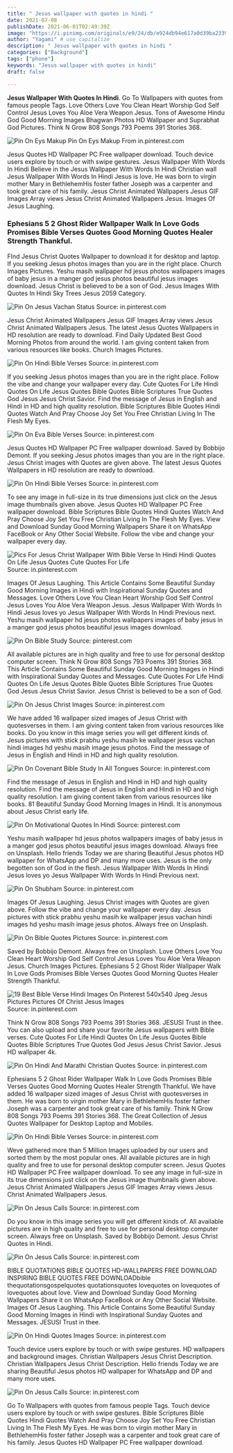 ```yaml
---
title: " Jesus wallpaper with quotes in hindi "
date: 2021-07-08
publishDate: 2021-06-01T02:49:39Z
image: "https://i.pinimg.com/originals/e9/24/db/e924db94e617a0d39ba2339a3d70d6ae.jpg"
author: "Yagami" # use capitalize
description: " Jesus wallpaper with quotes in hindi "
categories: ["Background"]
tags: ["phone"]
keywords: "Jesus wallpaper with quotes in hindi"
draft: false

---
```



**Jesus Wallpaper With Quotes In Hindi**. Go To Wallpapers with quotes from famous people Tags. Love Others Love You Clean Heart Worship God Self Control Jesus Loves You Aloe Vera Weapon Jesus. Tons of Awesome Hindu God Good Morning Images Bhagwan Photos HD Wallpaper and Suprabhat God Pictures. Think N Grow 808 Songs 793 Poems 391 Stories 368.

![Pin On Eys Makup](https://i.pinimg.com/originals/14/05/46/1405465cb9937d904d629a3ce6fd1abc.jpg "Pin On Eys Makup")
Pin On Eys Makup From in.pinterest.com


Jesus Quotes HD Wallpaper PC Free wallpaper download. Touch device users explore by touch or with swipe gestures. Jesus Wallpaper With Words In Hindi Believe in the Jesus Wallpaper With Words In Hindi Christian wall Jesus Wallpaper With Words In Hindi Jesus is love. He was born to virgin mother Mary in BethlehemHis foster father Joseph was a carpenter and took great care of his family. Jesus Christ Animated Wallpapers Jesus GIF Images Array views Jesus Christ Animated Wallpapers Jesus. Images Of Jesus Laughing.

### Ephesians 5 2 Ghost Rider Wallpaper Walk In Love Gods Promises Bible Verses Quotes Good Morning Quotes Healer Strength Thankful.

FInd Jesus Christ Quotes Wallpaper to download it for desktop and laptop. If you seeking Jesus photos images than you are in the right place. Church Images Pictures. Yeshu masih wallpaper hd jesus photos wallpapers images of baby jesus in a manger god jesus photos beautiful jesus images download. Jesus Christ is believed to be a son of God. Jesus Images With Quotes In Hindi Sky Trees Jesus 2059 Category.


![Pin On Jesus Vachan Status](https://i.pinimg.com/originals/27/ea/d3/27ead372fcab86113267a3af9dc78afe.jpg "Pin On Jesus Vachan Status")
Source: in.pinterest.com

Jesus Christ Animated Wallpapers Jesus GIF Images Array views Jesus Christ Animated Wallpapers Jesus. The latest Jesus Quotes Wallpapers in HD resolution are ready to download. Find Daily Updated Best Good Morning Photos from around the world. I am giving content taken from various resources like books. Church Images Pictures.

![Pin On Hindi Bible Verses](https://i.pinimg.com/originals/fe/07/d7/fe07d72d1bb10464ef44445e26aca08a.jpg "Pin On Hindi Bible Verses")
Source: in.pinterest.com

If you seeking Jesus photos images than you are in the right place. Follow the vibe and change your wallpaper every day. Cute Quotes For Life Hindi Quotes On Life Jesus Quotes Bible Quotes Bible Scriptures True Quotes God Jesus Jesus Christ Savior. Find the message of Jesus in English and Hindi in HD and high quality resolution. Bible Scriptures Bible Quotes Hindi Quotes Watch And Pray Choose Joy Set You Free Christian Living In The Flesh My Eyes.

![Pin On Eva Bible Verses](https://i.pinimg.com/originals/96/e4/88/96e4883b997183da0e43941a5a2a7a2d.jpg "Pin On Eva Bible Verses")
Source: in.pinterest.com

Jesus Quotes HD Wallpaper PC Free wallpaper download. Saved by Bobbijo Demont. If you seeking Jesus photos images than you are in the right place. Jesus Christ images with Quotes are given above. The latest Jesus Quotes Wallpapers in HD resolution are ready to download.

![Pin On Hindi Bible Verses](https://i.pinimg.com/originals/db/8a/00/db8a00b68f53ad857312f4aa3aabeb23.jpg "Pin On Hindi Bible Verses")
Source: in.pinterest.com

To see any image in full-size in its true dimensions just click on the Jesus image thumbnails given above. Jesus Quotes HD Wallpaper PC Free wallpaper download. Bible Scriptures Bible Quotes Hindi Quotes Watch And Pray Choose Joy Set You Free Christian Living In The Flesh My Eyes. View and Download Sunday Good Morning Wallpapers Share it on WhatsApp FaceBook or Any Other Social Website. Follow the vibe and change your wallpaper every day.

![Pics For Jesus Christ Wallpaper With Bible Verse In Hindi Hindi Quotes On Life Jesus Quotes Cute Quotes For Life](https://i.pinimg.com/originals/84/94/85/84948582c3f399489365c2dbb886ca36.jpg "Pics For Jesus Christ Wallpaper With Bible Verse In Hindi Hindi Quotes On Life Jesus Quotes Cute Quotes For Life")
Source: in.pinterest.com

Images Of Jesus Laughing. This Article Contains Some Beautiful Sunday Good Morning Images in Hindi with Inspirational Sunday Quotes and Messages. Love Others Love You Clean Heart Worship God Self Control Jesus Loves You Aloe Vera Weapon Jesus. Jesus Wallpaper With Words In Hindi Jesus loves yo Jesus Wallpaper With Words In Hindi Previous next. Yeshu masih wallpaper hd jesus photos wallpapers images of baby jesus in a manger god jesus photos beautiful jesus images download.

![Pin On Bible Study](https://i.pinimg.com/originals/64/7e/3f/647e3f112a7907c2a95385cac771ab1f.jpg "Pin On Bible Study")
Source: pinterest.com

All available pictures are in high quality and free to use for personal desktop computer screen. Think N Grow 808 Songs 793 Poems 391 Stories 368. This Article Contains Some Beautiful Sunday Good Morning Images in Hindi with Inspirational Sunday Quotes and Messages. Cute Quotes For Life Hindi Quotes On Life Jesus Quotes Bible Quotes Bible Scriptures True Quotes God Jesus Jesus Christ Savior. Jesus Christ is believed to be a son of God.

![Pin On Jesus Christ Images](https://i.pinimg.com/originals/f4/8e/11/f48e11c38bb3b83167ce2a1ecea19a36.jpg "Pin On Jesus Christ Images")
Source: in.pinterest.com

We have added 16 wallpaper sized images of Jesus Christ with quotesverses in them. I am giving content taken from various resources like books. Do you know in this image series you will get different kinds of. Jesus pictures with stick prabhu yeshu masih ke wallpaper jesus vachan hindi images hd yeshu masih image jesus photos. Find the message of Jesus in English and Hindi in HD and high quality resolution.

![Pin On Covenant Bible Study In All Tongues](https://i.pinimg.com/originals/35/98/4d/35984d5f0a39837c9cbb9b11717a4e81.jpg "Pin On Covenant Bible Study In All Tongues")
Source: in.pinterest.com

Find the message of Jesus in English and Hindi in HD and high quality resolution. Find the message of Jesus in English and Hindi in HD and high quality resolution. I am giving content taken from various resources like books. 81 Beautiful Sunday Good Morning Images in Hindi. It is anonymous about Jesus Christ early life.

![Pin On Motivational Quotes In Hindi](https://i.pinimg.com/564x/4b/49/36/4b49363b0e15c884ae26d8fb1cc3fb69.jpg "Pin On Motivational Quotes In Hindi")
Source: pinterest.com

Yeshu masih wallpaper hd jesus photos wallpapers images of baby jesus in a manger god jesus photos beautiful jesus images download. Always free on Unsplash. Hello friends Today we are sharing Beautiful Jesus photos HD wallpaper for WhatsApp and DP and many more uses. Jesus is the only begotten son of God in the flesh. Jesus Wallpaper With Words In Hindi Jesus loves yo Jesus Wallpaper With Words In Hindi Previous next.

![Pin On Shubham](https://i.pinimg.com/736x/c7/bf/c8/c7bfc86d1ed597f6f52c05115c0e7c84.jpg "Pin On Shubham")
Source: in.pinterest.com

Images Of Jesus Laughing. Jesus Christ images with Quotes are given above. Follow the vibe and change your wallpaper every day. Jesus pictures with stick prabhu yeshu masih ke wallpaper jesus vachan hindi images hd yeshu masih image jesus photos. Always free on Unsplash.

![Pin On Bible Quotes Pictures](https://i.pinimg.com/originals/e7/6a/7e/e76a7e8c256fe9093ccb0dbce9c4d5ec.png "Pin On Bible Quotes Pictures")
Source: in.pinterest.com

Saved by Bobbijo Demont. Always free on Unsplash. Love Others Love You Clean Heart Worship God Self Control Jesus Loves You Aloe Vera Weapon Jesus. Church Images Pictures. Ephesians 5 2 Ghost Rider Wallpaper Walk In Love Gods Promises Bible Verses Quotes Good Morning Quotes Healer Strength Thankful.

![19 Best Bible Verse Hindi Images On Pinterest 540x540 Jpeg Jesus Pictures Pictures Of Christ Jesus Images](https://i.pinimg.com/originals/88/29/3c/88293c10c05de35295b245dd6c4a29ea.jpg "19 Best Bible Verse Hindi Images On Pinterest 540x540 Jpeg Jesus Pictures Pictures Of Christ Jesus Images")
Source: in.pinterest.com

Think N Grow 808 Songs 793 Poems 391 Stories 368. JESUSI Trust in thee. You can also upload and share your favorite Jesus wallpapers with Bible verses. Cute Quotes For Life Hindi Quotes On Life Jesus Quotes Bible Quotes Bible Scriptures True Quotes God Jesus Jesus Christ Savior. Jesus HD wallpaper 4k.

![Pin On Hindi And Marathi Christian Quotes](https://i.pinimg.com/736x/e5/2b/9b/e52b9b8a31ed05e7d34266eeabcb646e.jpg "Pin On Hindi And Marathi Christian Quotes")
Source: in.pinterest.com

Ephesians 5 2 Ghost Rider Wallpaper Walk In Love Gods Promises Bible Verses Quotes Good Morning Quotes Healer Strength Thankful. We have added 16 wallpaper sized images of Jesus Christ with quotesverses in them. He was born to virgin mother Mary in BethlehemHis foster father Joseph was a carpenter and took great care of his family. Think N Grow 808 Songs 793 Poems 391 Stories 368. The Great Collection of Jesus Quotes Wallpaper for Desktop Laptop and Mobiles.

![Pin On Hindi Bible Verses](https://i.pinimg.com/originals/9e/fb/cd/9efbcd2f3766ddf9e59d1362f6971aa3.jpg "Pin On Hindi Bible Verses")
Source: in.pinterest.com

Weve gathered more than 5 Million Images uploaded by our users and sorted them by the most popular ones. All available pictures are in high quality and free to use for personal desktop computer screen. Jesus Quotes HD Wallpaper PC Free wallpaper download. To see any image in full-size in its true dimensions just click on the Jesus image thumbnails given above. Jesus Christ Animated Wallpapers Jesus GIF Images Array views Jesus Christ Animated Wallpapers Jesus.

![Pin On Jesus Calls](https://i.pinimg.com/originals/79/9c/48/799c48950f7f91935416f0a70ef2e895.jpg "Pin On Jesus Calls")
Source: in.pinterest.com

Do you know in this image series you will get different kinds of. All available pictures are in high quality and free to use for personal desktop computer screen. Always free on Unsplash. Saved by Bobbijo Demont. Jesus Christ Quotes in Hindi.

![Pin On Jesus Calls](https://i.pinimg.com/originals/77/af/46/77af46e66db1ee3ef574e1e8cbd89acc.jpg "Pin On Jesus Calls")
Source: in.pinterest.com

BIBLE QUOTATIONS BIBLE QUOTES HD-WALLPAPERS FREE DOWNLOAD INSPIRING BIBLE QUOTES FREE DOWNLOADbible thequotationsgospelquotes quotationsquotes lovequotes on lovequotes of lovequotes about love. View and Download Sunday Good Morning Wallpapers Share it on WhatsApp FaceBook or Any Other Social Website. Images Of Jesus Laughing. This Article Contains Some Beautiful Sunday Good Morning Images in Hindi with Inspirational Sunday Quotes and Messages. JESUSI Trust in thee.

![Pin On Hindi Quotes Images](https://i.pinimg.com/474x/98/48/8f/98488f2758e4e44cb3d73bb287597fb0.jpg "Pin On Hindi Quotes Images")
Source: in.pinterest.com

Touch device users explore by touch or with swipe gestures. HD wallpapers and background images. Christian Wallpapers Jesus Christ Description. Christian Wallpapers Jesus Christ Description. Hello friends Today we are sharing Beautiful Jesus photos HD wallpaper for WhatsApp and DP and many more uses.

![Pin On Jesus Calls](https://i.pinimg.com/originals/e9/24/db/e924db94e617a0d39ba2339a3d70d6ae.jpg "Pin On Jesus Calls")
Source: in.pinterest.com

Go To Wallpapers with quotes from famous people Tags. Touch device users explore by touch or with swipe gestures. Bible Scriptures Bible Quotes Hindi Quotes Watch And Pray Choose Joy Set You Free Christian Living In The Flesh My Eyes. He was born to virgin mother Mary in BethlehemHis foster father Joseph was a carpenter and took great care of his family. Jesus Quotes HD Wallpaper PC Free wallpaper download.


